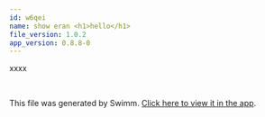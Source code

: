 ```yaml
---
id: w6qei
name: show eran <h1>hello</h1>
file_version: 1.0.2
app_version: 0.8.8-0
---
```


xxxx

<br/>

This file was generated by Swimm. [Click here to view it in the app](https://swimm-web-app.web.app/repos/Z2l0aHViJTNBJTNBdGVzdC1naXRodWItYXBwJTNBJTNBc3dpbW1pbw==/docs/w6qei).